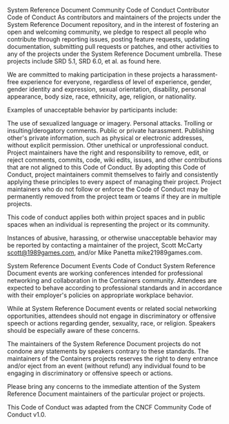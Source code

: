 System Reference Document Community Code of Conduct
Contributor Code of Conduct
As contributors and maintainers of the projects under the System Reference Document repository, and in the interest of fostering an open and welcoming community, we pledge to respect all people who contribute through reporting issues, posting feature requests, updating documentation, submitting pull requests or patches, and other activities to any of the projects under the System Reference Document umbrella. These projects include SRD 5.1, SRD 6.0, et al. as found here.

We are committed to making participation in these projects a harassment-free experience for everyone, regardless of level of experience, gender, gender identity and expression, sexual orientation, disability, personal appearance, body size, race, ethnicity, age, religion, or nationality.

Examples of unacceptable behavior by participants include:

The use of sexualized language or imagery.
Personal attacks.
Trolling or insulting/derogatory comments.
Public or private harassment.
Publishing other's private information, such as physical or electronic addresses, without explicit permission.
Other unethical or unprofessional conduct.
Project maintainers have the right and responsibility to remove, edit, or reject comments, commits, code, wiki edits, issues, and other contributions that are not aligned to this Code of Conduct. By adopting this Code of Conduct, project maintainers commit themselves to fairly and consistently applying these principles to every aspect of managing their project. Project maintainers who do not follow or enforce the Code of Conduct may be permanently removed from the project team or teams if they are in multiple projects.

This code of conduct applies both within project spaces and in public spaces when an individual is representing the project or its community.

Instances of abusive, harassing, or otherwise unacceptable behavior may be reported by contacting a maintainer of the project, Scott McCarty scott@1989games.com, and/or Mike Panetta mike21989games.com.

System Reference Document Events Code of Conduct
System Reference Document events are working conferences intended for professional networking and collaboration in the Containers community. Attendees are expected to behave according to professional standards and in accordance with their employer's policies on appropriate workplace behavior.

While at System Reference Document events or related social networking opportunities, attendees should not engage in discriminatory or offensive speech or actions regarding gender, sexuality, race, or religion. Speakers should be especially aware of these concerns.

The maintainers of the System Reference Document projects do not condone any statements by speakers contrary to these standards. The maintainers of the Containers projects reserves the right to deny entrance and/or eject from an event (without refund) any individual found to be engaging in discriminatory or offensive speech or actions.

Please bring any concerns to the immediate attention of the System Reference Document maintainers of the particular project or projects.

This Code of Conduct was adapted from the CNCF Community Code of Conduct v1.0.
